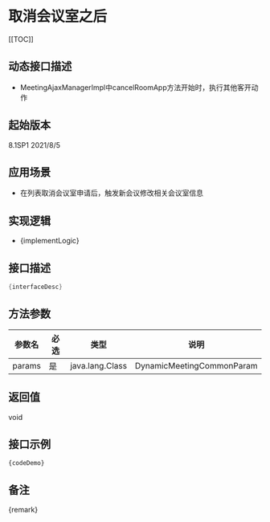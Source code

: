 # 取消会议室之后 

[[TOC]]

## 动态接口描述

- MeetingAjaxManagerImpl中cancelRoomApp方法开始时，执行其他客开动作

## 起始版本
8.1SP1
2021/8/5

## 应用场景
- 在列表取消会议室申请后，触发新会议修改相关会议室信息

## 实现逻辑
- {implementLogic}

## 接口描述
```java
{interfaceDesc}
```
## 方法参数
 参数名 | 必选 | 类型 | 说明 
--- |---|--- |--- 
params|是|java.lang.Class|DynamicMeetingCommonParam


## 返回值
void


## 接口示例
```
{codeDemo}
```

## 备注
{remark}
